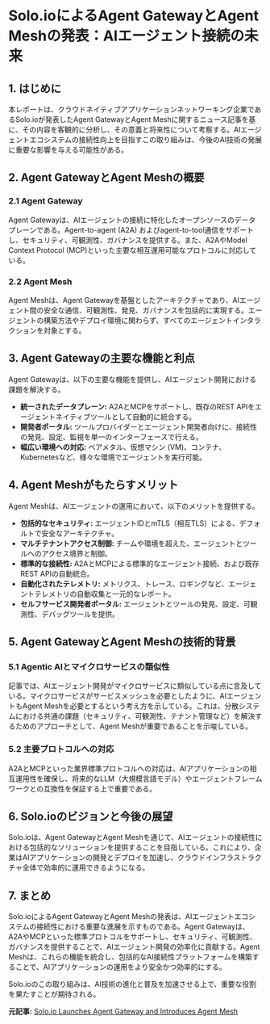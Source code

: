 # Solo.ioによるAgent GatewayとAgent Meshの発表：AIエージェント接続の未来

## 1. はじめに

本レポートは、クラウドネイティブアプリケーションネットワーキング企業であるSolo.ioが発表したAgent GatewayとAgent Meshに関するニュース記事を基に、その内容を客観的に分析し、その意義と将来性について考察する。AIエージェントエコシステムの接続性向上を目指すこの取り組みは、今後のAI技術の発展に重要な影響を与える可能性がある。

## 2. Agent GatewayとAgent Meshの概要

### 2.1 Agent Gateway

Agent Gatewayは、AIエージェントの接続に特化したオープンソースのデータプレーンである。Agent-to-agent (A2A) およびagent-to-tool通信をサポートし、セキュリティ、可観測性、ガバナンスを提供する。また、A2AやModel Context Protocol (MCP)といった主要な相互運用可能なプロトコルに対応している。

### 2.2 Agent Mesh

Agent Meshは、Agent Gatewayを基盤としたアーキテクチャであり、AIエージェント間の安全な通信、可観測性、発見、ガバナンスを包括的に実現する。エージェントの構築方法やデプロイ環境に関わらず、すべてのエージェントインタラクションを対象とする。

## 3. Agent Gatewayの主要な機能と利点

Agent Gatewayは、以下の主要な機能を提供し、AIエージェント開発における課題を解決する。

* **統一されたデータプレーン:** A2AとMCPをサポートし、既存のREST APIをエージェントネイティブツールとして自動的に統合する。
* **開発者ポータル:** ツールプロバイダーとエージェント開発者向けに、接続性の発見、設定、監視を単一のインターフェースで行える。
* **幅広い環境への対応:** ベアメタル、仮想マシン (VM)、コンテナ、Kubernetesなど、様々な環境でエージェントを実行可能。

## 4. Agent Meshがもたらすメリット

Agent Meshは、AIエージェントの運用において、以下のメリットを提供する。

* **包括的なセキュリティ:** エージェントIDとmTLS（相互TLS）による、デフォルトで安全なアーキテクチャ。
* **マルチテナントアクセス制御:** チームや環境を超えた、エージェントとツールへのアクセス境界と制御。
* **標準的な接続性:** A2AとMCPによる標準的なエージェント接続、および既存REST APIの自動統合。
* **自動化されたテレメトリ:** メトリクス、トレース、ロギングなど、エージェントテレメトリの自動収集と一元的なレポート。
* **セルフサービス開発者ポータル:** エージェントとツールの発見、設定、可観測性、デバッグツールを提供。

## 5. Agent GatewayとAgent Meshの技術的背景

### 5.1 Agentic AIとマイクロサービスの類似性

記事では、AIエージェント開発がマイクロサービスに類似している点に言及している。マイクロサービスがサービスメッシュを必要としたように、AIエージェントもAgent Meshを必要とするという考え方を示している。これは、分散システムにおける共通の課題（セキュリティ、可観測性、テナント管理など）を解決するためのアプローチとして、Agent Meshが重要であることを示唆している。

### 5.2 主要プロトコルへの対応

A2AとMCPといった業界標準プロトコルへの対応は、AIアプリケーションの相互運用性を確保し、将来的なLLM（大規模言語モデル）やエージェントフレームワークとの互換性を保証する上で重要である。

## 6. Solo.ioのビジョンと今後の展望

Solo.ioは、Agent GatewayとAgent Meshを通じて、AIエージェントの接続性における包括的なソリューションを提供することを目指している。これにより、企業はAIアプリケーションの開発とデプロイを加速し、クラウドインフラストラクチャ全体で効率的に運用できるようになる。

## 7. まとめ

Solo.ioによるAgent GatewayとAgent Meshの発表は、AIエージェントエコシステムの接続性における重要な進展を示すものである。Agent Gatewayは、A2AやMCPといった標準プロトコルをサポートし、セキュリティ、可観測性、ガバナンスを提供することで、AIエージェント開発の効率化に貢献する。Agent Meshは、これらの機能を統合し、包括的なAI接続性プラットフォームを構築することで、AIアプリケーションの運用をより安全かつ効率的にする。

Solo.ioのこの取り組みは、AI技術の進化と普及を加速させる上で、重要な役割を果たすことが期待される。


**元記事:** [Solo.io Launches Agent Gateway and Introduces Agent Mesh](https://www.globenewswire.com/news-release/2025/04/24/3067475/0/en/Solo-io-Launches-Agent-Gateway-and-Introduces-Agent-Mesh-for-Unified-AI-Connectivity.html)